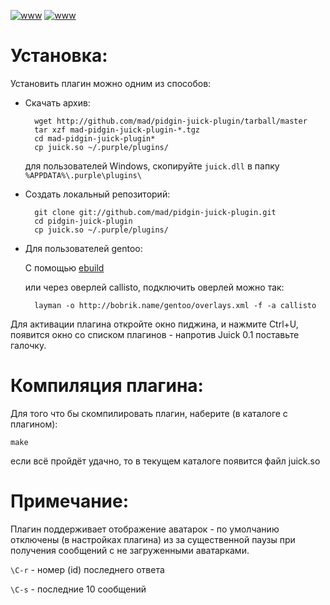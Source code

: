 <meta http-equiv="content-type" content="text/html; charset=utf-8" />

[![www](http://img129.imageshack.us/img129/203/pidginavatar.th.png)](http://img129.imageshack.us/img129/203/pidginavatar.png)
[![www](http://img263.imageshack.us/img263/3552/pidginwin.th.png)](http://img263.imageshack.us/img263/3552/pidginwin.png)

# Установка:

Установить плагин можно одним из способов:

- Скачать архив:

        wget http://github.com/mad/pidgin-juick-plugin/tarball/master
        tar xzf mad-pidgin-juick-plugin-*.tgz
        cd mad-pidgin-juick-plugin*
        cp juick.so ~/.purple/plugins/

	 для пользователей Windows, скопируйте `juick.dll` в папку
	`%APPDATA%\.purple\plugins\`

- Создать локальный репозиторий:

        git clone git://github.com/mad/pidgin-juick-plugin.git
        cd pidgin-juick-plugin
        cp juick.so ~/.purple/plugins/

- Для пользователей gentoo:

    С помощью [ebuild](http://github.com/bobrik/callisto/blob/4dc73a3b9c435d5233a7b546cf7a94d03f0f04cb/x11-plugins/pidgin-juick-plugin/pidgin-juick-plugin-9999.ebuild)

    или через оверлей callisto, подключить оверлей можно так:

        layman -o http://bobrik.name/gentoo/overlays.xml -f -a callisto

Для активации плагина откройте окно пиджина, и нажмите Ctrl+U, появится окно
со списком плагинов - напротив Juick 0.1 поставьте галочку.

# Компиляция плагина:

Для того что бы скомпилировать плагин, наберите (в каталоге с плагином):

    make

если всё пройдёт удачно, то в текущем каталоге появится файл juick.so

#  Примечание:

Плагин поддерживает отображение аватарок - по умолчанию отключены (в
настройках плагина) из за существенной паузы при получения сообщений с не
загруженными аватарками.

`\C-r` - номер (id) последнего ответа

`\C-s` - последние 10 сообщений

